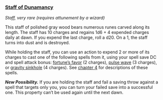 ### [Staff of Dunamancy](https://www.dndbeyond.com/magic-items/staff-of-dunamancy)

_Staff, very rare (requires attunement by a wizard)_

This staff of polished gray wood bears numerous runes carved along its length. The staff has 10 charges and regains 1d6 + 4 expended charges daily at dawn. If you expend the last charge, roll a d20. On a 1, the staff turns into dust and is destroyed.

While holding the staff, you can use an action to expend 2 or more of its charges to cast one of the following spells from it, using your spell save DC and spell attack bonus: [fortune’s favor](https://www.dndbeyond.com/spells/fortunes-favor) (2 charges), [pulse wave](https://www.dndbeyond.com/spells/pulse-wave) (3 charges), or [gravity sinkhole](https://www.dndbeyond.com/spells/gravity-sinkhole) (4 charges). See [chapter 4](https://www.dndbeyond.com/sources/egtw/character-options-subclasses#DunamancySpells "chapter 4") for descriptions of these spells.

**_New Possibility._** If you are holding the staff and fail a saving throw against a spell that targets only you, you can turn your failed save into a successful one. This property can’t be used again until the next dawn.